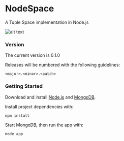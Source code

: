 NodeSpace
=========

A Tuple Space implementation in Node.js

![alt text](http://chrisjh.bitbucket.org/nodespace/img/architecture.PNG "Architecture")

### Version

The current version is 0.1.0

Releases will be numbered with the following guidelines:
	
`<major>.<minor>.<patch>`

### Getting Started

Download and install [Node.js](http://www.nodejs.org) and [MongoDB](http://mongodb.org).

Install project dependencies with:

`npm install`

Start MongoDB, then run the app with:

`node app`